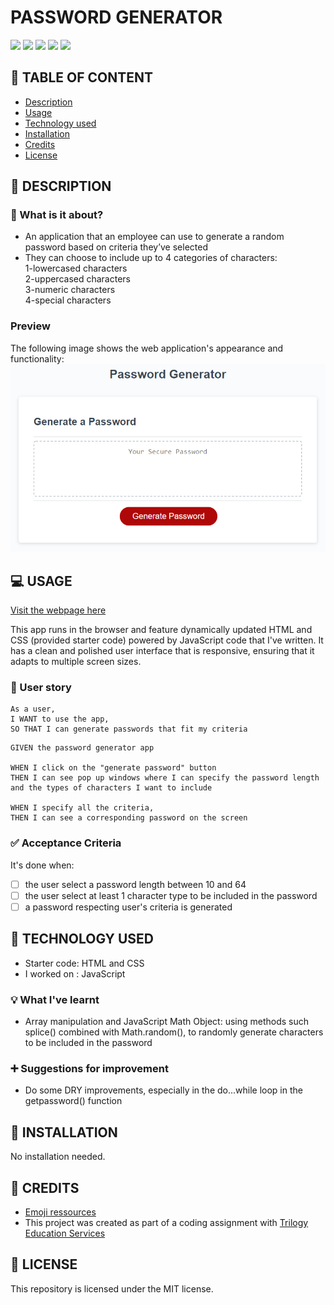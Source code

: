 # PASSWORD GENERATOR

![](https://img.shields.io/badge/html-HTML5-orange?logo=html5)
![](https://img.shields.io/badge/css-CSS3-%231572B6?logo=css3)
![](https://img.shields.io/badge/JavaScript-lightgrey?logo=javascript)
![](https://img.shields.io/w3c-validation/html?targetUrl=https%3A%2F%2Fsenseilein.github.io%2Fpassword-generator%2F)
![](https://img.shields.io/github/license/senseilein/password-generator)

## 🚩 TABLE OF CONTENT

- [Description](#-description)
- [Usage](#-usage)
- [Technology used](#-technology-used)
- [Installation](#-installation)
- [Credits](#-credits)
- [License](#-license)

## 📖 DESCRIPTION

### 🎯 What is it about?

- An application that an employee can use to generate a random password based on criteria they’ve selected
- They can choose to include up to 4 categories of characters:  
  1-lowercased characters  
  2-uppercased characters  
  3-numeric characters  
  4-special characters  

### Preview

The following image shows the web application's appearance and functionality:
![password generator demo](./assets/images/javascript-challenge-password-generator-demo.png)

## 💻 USAGE

[Visit the webpage here](https://senseilein.github.io/password-generator)

This app runs in the browser and feature dynamically updated HTML and CSS (provided starter code) powered by JavaScript code that I've written. It has a clean and polished user interface that is responsive, ensuring that it adapts to multiple screen sizes.

### 💬 User story

```
As a user,
I WANT to use the app,
SO THAT I can generate passwords that fit my criteria
```

```
GIVEN the password generator app

WHEN I click on the "generate password" button
THEN I can see pop up windows where I can specify the password length and the types of characters I want to include

WHEN I specify all the criteria,
THEN I can see a corresponding password on the screen

```

### ✅ Acceptance Criteria

It's done when:

- [ ] the user select a password length between 10 and 64
- [ ] the user select at least 1 character type to be included in the password
- [ ] a password respecting user's criteria is generated

## 🔧 TECHNOLOGY USED

- Starter code: HTML and CSS
- I worked on : JavaScript

### 💡 What I've learnt

- Array manipulation and JavaScript Math Object: using methods such splice() combined with Math.random(), to randomly generate characters to be included in the password

### ➕ Suggestions for improvement

- Do some DRY improvements, especially in the do...while loop in the getpassword() function

## 🚀 INSTALLATION

No installation needed.

## 💬 CREDITS

- [Emoji ressources](https://gist.github.com/rxaviers/7360908)
- This project was created as part of a coding assignment with [Trilogy Education Services](https://skillsforlife.edx.org/?utm_source=govuk)

## 📜 LICENSE

This repository is licensed under the MIT license.
